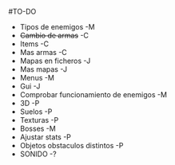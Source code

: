 #TO-DO
* Tipos de enemigos -M
* ~~Cambio de armas~~ -C
* Items -C
* Mas armas -C
* Mapas en ficheros -J
* Mas mapas -J
* Menus -M
* Gui -J
* Comprobar funcionamiento de enemigos -M
* 3D -P
* Suelos -P
* Texturas -P
* Bosses -M
* Ajustar stats -P
* Objetos obstaculos distintos -P
* SONIDO -?
